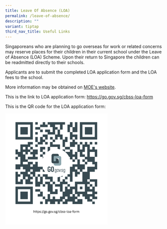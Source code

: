```yaml
---
title: Leave Of Absence (LOA)
permalink: /leave-of-absence/
description: ""
variant: tiptap
third_nav_title: Useful Links
---
```

<p>Singaporeans who are planning to go overseas for work or related concerns
may reserve places for their children in their current school under the
Leave of Absence (LOA) Scheme. Upon their return to Singapore the children
can be readmitted directly to their schools.</p>
<p>Applicants are to submit the completed LOA application form and the LOA
fees to the school.</p>
<p>More information may be obtained on <a href="https://www.moe.gov.sg/returning-singaporeans" rel="noopener noreferrer nofollow" target="_blank">MOE's website</a>.</p>
<p>This is the link to LOA application form: <a href="https://go.gov.sg/cbss-loa-form" rel="noopener nofollow" target="_blank">https://go.gov.sg/cbss-loa-form</a>
</p>
<p>This is the QR code for the LOA application form:</p>
<p></p>
<div class="isomer-image-wrapper">
<img style="width: 65%;" height="auto" width="100%" alt="" src="/images/https___go_gov_sg_cbss_loa_form.png">
</div>
<p></p>